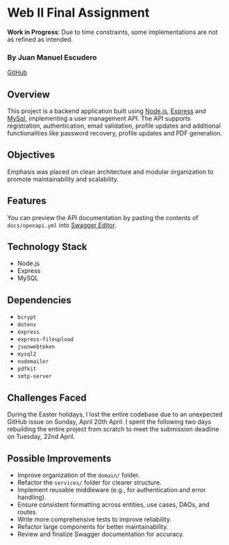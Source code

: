 # Web II Final Assignment

**Work in Progress**: Due to time constraints, some implementations are not as refined as intended.

### By Juan Manuel Escudero
[GitHub](https://github.com/Jmef19/u-tad-webII-final)

## Overview

This project is a backend application built using [Node.js](https://nodejs.org/en), [Express](https://expressjs.com/) and [MySql](https://www.mysql.com/), implementing a user management API. The API supports registration, authentication, email validation, profile updates and additional functionalities like password recovery, profile updates and PDF generation.

## Objectives

Emphasis was placed on clean architecture and modular organization to promote maintainability and scalability.

## Features

You can preview the API documentation by pasting the contents of `docs/openapi.yml` into [Swagger Editor](https://editor.swagger.io/).

## Technology Stack

- Node.js
- Express
- MySQL

## Dependencies

- `bcrypt`
- `dotenv`
- `express`
- `express-fileupload`
- `jsonwebtoken`
- `mysql2`
- `nodemailer`
- `pdfkit`
- `smtp-server`

## Challenges Faced

During the Easter holidays, I lost the entire codebase due to an unexpected GitHub issue on Sunday, April 20th April. I spent the following two days rebuilding the entire project from scratch to meet the submission deadline on Tuesday, 22nd April.

## Possible Improvements

- Improve organization of the `domain/` folder.
- Refactor the `services/` folder for clearer structure.
- Implement reusable middleware (e.g., for authentication and error handling).
- Ensure consistent formatting across entities, use cases, DAOs, and routes.
- Write more comprehensive tests to improve reliability.
- Refactor large components for better maintainability.
- Review and finalize Swagger documentation for accuracy.

